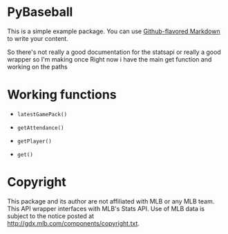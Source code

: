 # PyBaseball

This is a simple example package. You can use
[Github-flavored Markdown](https://guides.github.com/features/mastering-markdown/)
to write your content.

So there's not really a good documentation for the statsapi or really a good wrapper so I'm making once
Right now i have the main get function and working on the paths

# Working functions

* `latestGamePack()`

* `getAttendance()`

* `getPlayer()`

* `get()`

# Copyright
This package and its author are not affiliated with MLB or any MLB team. This API wrapper interfaces with MLB's Stats API. Use of MLB data is subject to the notice posted at http://gdx.mlb.com/components/copyright.txt.
